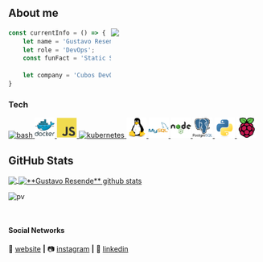 ## About me

<img align="right" width="300" src="https://media1.tenor.com/m/HpV9ORrCHSUAAAAC/super-shock-cartoon.gif" />

```js
const currentInfo = () => {
    let name = 'Gustavo Resende';
    let role = 'DevOps';
    const funFact = 'Static Shock⚡ the best super hero ever😄';

    let company = 'Cubos DevOps';
}
```

<h3 align="left">Tech</h3>
<p align="left"> 
<a href="https://www.gnu.org/software/bash/" target="_blank"> <img src="https://www.vectorlogo.zone/logos/gnu_bash/gnu_bash-icon.svg" alt="bash" width="40" height="40"/> </a>
<a href="https://www.docker.com/" target="_blank"> <img src="https://raw.githubusercontent.com/devicons/devicon/master/icons/docker/docker-original-wordmark.svg" alt="docker" width="40" height="40"/> </a> 
<a href="https://developer.mozilla.org/en-US/docs/Web/JavaScript" target="_blank"> <img src="https://raw.githubusercontent.com/devicons/devicon/master/icons/javascript/javascript-original.svg" alt="javascript" width="40" height="40"/> </a> 
<a href="https://kubernetes.io" target="_blank"> <img src="https://www.vectorlogo.zone/logos/kubernetes/kubernetes-icon.svg" alt="kubernetes" width="40" height="40"/> </a> 
<a href="https://www.linux.org/" target="_blank"> <img src="https://raw.githubusercontent.com/devicons/devicon/master/icons/linux/linux-original.svg" alt="linux" width="40" height="40"/> </a> 
<a href="https://www.mysql.com/" target="_blank"> <img src="https://raw.githubusercontent.com/devicons/devicon/master/icons/mysql/mysql-original-wordmark.svg" alt="mysql" width="40" height="40"/> </a> 
<a href="https://nodejs.org" target="_blank"> <img src="https://raw.githubusercontent.com/devicons/devicon/master/icons/nodejs/nodejs-original-wordmark.svg" alt="nodejs" width="40" height="40"/> </a>
<a href="https://www.postgresql.org" target="_blank"> <img src="https://raw.githubusercontent.com/devicons/devicon/master/icons/postgresql/postgresql-original-wordmark.svg" alt="postgresql" width="40" height="40"/> </a> 
<a href="https://www.python.org" target="_blank"> <img src="https://raw.githubusercontent.com/devicons/devicon/master/icons/python/python-original.svg" alt="python" width="40" height="40"/> </a> 
<a href="https://www.raspberrypi.com/" target="_blank"> <img src="https://raw.githubusercontent.com/devicons/devicon/master/icons/raspberrypi/raspberrypi-original.svg" alt="raspberrypi" width="40" height="40"/> </a>


## **GitHub Stats**

<a href="https://github.com/resendegu">
  <img align="center" src="https://github-readme-stats.vercel.app/api/top-langs/?username=resendegu&theme=dracula&hide_langs_below=1" />
</a>

<a href="https://github.com/resendegu">
 <img align="center" src="https://github-readme-stats.vercel.app/api?username=resendegu&show_icons=true&theme=dracula&line_height=27" alt="**Gustavo Resende** github stats"/>
</a>

![pv](https://pageview.vercel.app/?github_user=resendegu)

[website]: https://resende.app/
[instagram]: https://www.instagram.com/resendegu/
[linkedin]: https://www.linkedin.com/in/resendegu/
<br>

#### Social Networks

🏡 [website][website] **|** 
📷 [instagram][instagram] **|** 
👔 [linkedin][linkedin]
